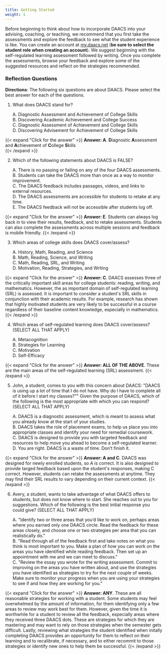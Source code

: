 ```yaml
---
title: Getting Started
weight: 1
---
```


Before beginning to think about how to incorporate DAACS into your advising, coaching, or teaching, we recommend that you first take the assessments and explore the feedback to see what the student experience is like. You can create an account at [my.daacs.net](https://my.daacs.net) (**be sure to select the student role when creating an account**). We suggest beginning with the self-regulated learning assessment followed by writing. Once you complete the assessments, browse your feedback and explore some of the suggested resources and reflect on the strategies recommended.

### Reflection Questions

**Directions**: The following six questions are about DAACS. Please select the best answer for each of the questions. 


1.	What does DAACS stand for?

	A.	Diagnostic Assessment and Achievement of College Skills   
	B.	Discovering Academic Achievement and College Success  
	C.	Diagnostic Assessment of Achievement and College Skills  
	D.	Discovering Advisement for Achievement of College Skills

{{< expand "Click for the answer" >}}
**Answer: A**. **D**iagnostic **A**ssessment and **A**chievement of **C**ollege **S**kills   
{{< /expand >}}

2.	Which of the following statements about DAACS is FALSE?

	A.	There is no passing or failing on any of the four DAACS assessments.  
	B.	Students can take the DAACS more than once as a way to monitor improvement.  
	C.	The DAACS feedback includes passages, videos, and links to external resources.  
	D.	The DAACS assessments are accessible for students to retake at any time.  
	E.	The DAACS feedback will not be accessible after students log off.

{{< expand "Click for the answer" >}}
**Answer: E**.	Students can always log back in to view their results, feedback, and to retake assessments. Students can also complete the assessments across multiple sessions and feedback is mobile friendly.
{{< /expand >}}

3.	Which areas of college skills does DAACS cover/assess?

	A.	History, Math, Reading, and Science  
	B.	Math, Reading, Science, and Writing  
	C.	Math, Reading, SRL, and Writing  
	D.	Motivation, Reading, Strategies, and Writing

{{< expand "Click for the answer" >}}
**Answer: C**. DAACS assesses three of the critically important skill areas for college students: reading, writing, and mathematics. However, the as important domain of self-regulated learning (SRL) is assessed. It is important to consider a student's SRL skills in conjunction with their academic results. For example, research has shown that highly motivated students are very likely to be successful in a course regardless of their baseline content knowledge, especially in mathematics.
{{< /expand >}}

4.	Which areas of self-regulated learning does DAACS cover/assess? (SELECT ALL THAT APPLY)

	A.	Metacognition  
	B.	Strategies for Learning  
	C.	Motivation  
	D.	Self-Efficacy  

{{< expand "Click for the answer" >}}
**Answer: ALL OF THE ABOVE**. These are the main areas of the self-regulated learning (SRL) assessment.
{{< /expand >}}

5.	John, a student, comes to you with this concern about DAACS: "DAACS is using up a lot of time that I do not have. Why do I have to complete all of it before I start my classes?"" Given the purpose of DAACS, which of the following is the most appropriate with which you can respond?  (SELECT ALL THAT APPLY)

	A.	DAACS is a diagnostic assessment, which is meant to assess what you already know at the start of your studies.  
	B.	DAACS takes the role of placement exams, to help us place you into appropriate classes and identify your need for remedial coursework.  
	C.	DAACS is designed to provide you with targeted feedback and resources to help move you ahead to become a self-regulated learner.  
	D.	You are right. DAACS is a waste of time. Don’t finish it.

{{< expand "Click for the answer" >}}
**Answer: A and C**. DAACS was designed for newly enrolled students, so A is correct. It is also designed to provide targed feedback based upon the student's responses, making C correct. However, students can retake the assessments at anytime. They may find their SRL results to vary depending on their current context. 
{{< /expand >}}

6.	Avery, a student, wants to take advantage of what DAACS offers to students, but does not know where to start. She reaches out to you for suggestions. Which of the following is the best initial response you could give? (SELECT ALL THAT APPLY)

	A.	 "Identify two or three areas that you’d like to work on, perhaps areas where you earned only one DAACS circle. Read the feedback for these areas closely, and choose one or two strategies per area that you can realistically do."  
	B.	"Read through all of the feedback first and take notes on what you think is most important to you. Make a plan of how you can work on the areas you have identified while reading feedback. Then set up an appointment with me and we can meet to discuss."  
	C.	 "Review the essay you wrote for the writing assessment. Commit to improving on the areas you have written about, and use the strategies you have identified as strategies to try for the next couple of weeks. Make sure to monitor your progress when you are using your strategies to see if and how they are working for you."

{{< expand "Click for the answer" >}}
**Answer: ANY**. These are all reasonable strategies for working with a student. Some students may feel overwhelmed by the amount of information, for them identifying only a few areas to review may work best for them. However, given the time it is worthwhile for a student to review all the feedback, especially areas where they received three DAACS dots. These are strategies for which they are mastering and may want to rely on those strategies when the semester gets difficult. Lastly, reviewing what strategies the student identified when initally completing DAACS provides an opportunity for them to reflect on their learning and to recalibrate, if necessary, and to either recommit to those strategies or identify new ones to help them be successful. 
{{< /expand >}}
